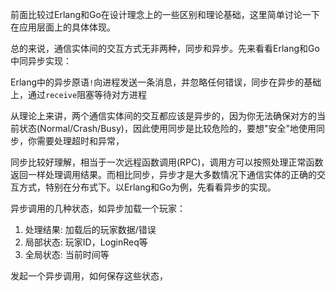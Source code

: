 
前面比较过Erlang和Go在设计理念上的一些区别和理论基础，这里简单讨论一下在应用层面上的具体体现。

总的来说，通信实体间的交互方式无非两种，同步和异步。先来看看Erlang和Go中同异步实现：

Erlang中的异步原语`!`向进程发送一条消息，并忽略任何错误，同步在异步的基础上，通过`receive`阻塞等待对方进程

从理论上来讲，两个通信实体间的交互都应该是异步的，因为你无法确保对方的当前状态(Normal/Crash/Busy)，因此使用同步是比较危险的，要想"安全"地使用同步，你需要处理超时和异常，

同步比较好理解，相当于一次远程函数调用(RPC)，调用方可以按照处理正常函数返回一样处理调用结果。而相比同步，异步才是大多数情况下通信实体的正确的交互方式，特别在分布式下。以Erlang和Go为例，先看看异步的实现。


异步调用的几种状态，如异步加载一个玩家：

1. 处理结果: 加载后的玩家数据/错误
2. 局部状态: 玩家ID，LoginReq等
3. 全局状态: 当前时间等

发起一个异步调用，如何保存这些状态，	